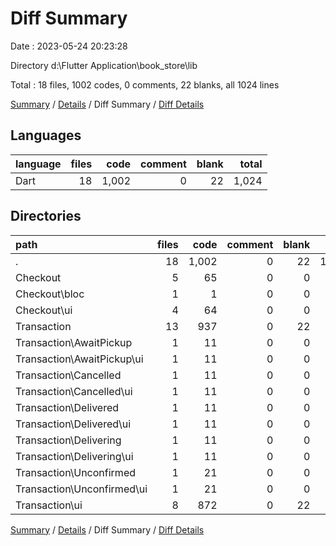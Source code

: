 # Diff Summary

Date : 2023-05-24 20:23:28

Directory d:\\Flutter Application\\book_store\\lib

Total : 18 files,  1002 codes, 0 comments, 22 blanks, all 1024 lines

[Summary](results.md) / [Details](details.md) / Diff Summary / [Diff Details](diff-details.md)

## Languages
| language | files | code | comment | blank | total |
| :--- | ---: | ---: | ---: | ---: | ---: |
| Dart | 18 | 1,002 | 0 | 22 | 1,024 |

## Directories
| path | files | code | comment | blank | total |
| :--- | ---: | ---: | ---: | ---: | ---: |
| . | 18 | 1,002 | 0 | 22 | 1,024 |
| Checkout | 5 | 65 | 0 | 0 | 65 |
| Checkout\\bloc | 1 | 1 | 0 | 0 | 1 |
| Checkout\\ui | 4 | 64 | 0 | 0 | 64 |
| Transaction | 13 | 937 | 0 | 22 | 959 |
| Transaction\\AwaitPickup | 1 | 11 | 0 | 0 | 11 |
| Transaction\\AwaitPickup\\ui | 1 | 11 | 0 | 0 | 11 |
| Transaction\\Cancelled | 1 | 11 | 0 | 0 | 11 |
| Transaction\\Cancelled\\ui | 1 | 11 | 0 | 0 | 11 |
| Transaction\\Delivered | 1 | 11 | 0 | 0 | 11 |
| Transaction\\Delivered\\ui | 1 | 11 | 0 | 0 | 11 |
| Transaction\\Delivering | 1 | 11 | 0 | 0 | 11 |
| Transaction\\Delivering\\ui | 1 | 11 | 0 | 0 | 11 |
| Transaction\\Unconfirmed | 1 | 21 | 0 | 0 | 21 |
| Transaction\\Unconfirmed\\ui | 1 | 21 | 0 | 0 | 21 |
| Transaction\\ui | 8 | 872 | 0 | 22 | 894 |

[Summary](results.md) / [Details](details.md) / Diff Summary / [Diff Details](diff-details.md)